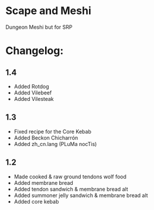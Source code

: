 # Scape and Meshi
Dungeon Meshi but for SRP

# Changelog:

## 1.4
- Added Rotdog
- Added Vilebeef
- Added Vilesteak


## 1.3
- Fixed recipe for the Core Kebab
- Added Beckon Chicharrón
- Added zh_cn.lang (PLuMa nocTis)

## 1.2
- Made cooked & raw ground tendons wolf food
- Added membrane bread
- Added tendon sandwich & membrane bread alt
- Added summoner jelly sandwich & membrane bread alt
- Added core kebab
